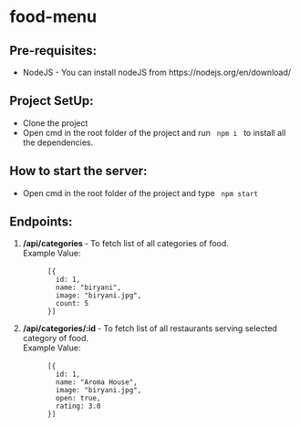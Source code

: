 # food-menu

## Pre-requisites: <br>

<ul>
  <li> NodeJS - You can install nodeJS from https://nodejs.org/en/download/ </li>
</ul>


## Project SetUp: <br>

<ul> 
  <li> Clone the project </li>
  <li> Open cmd in the root folder of the project and run <code> npm i </code> to install all the dependencies. </li>
</ul>

## How to start the server: <br>

<ul>
  <li> Open cmd in the root folder of the project and type <code> npm start </code> </li>
</ul>

## Endpoints: <br>

<ol>
  <li> <strong> /api/categories </strong> - To fetch list of all categories of food. <br>
    Example Value: <br>
    <code> 
      [{
        id: 1,
        name: "biryani",
        image: "biryani.jpg",
        count: 5
      }]
    </code>
  </li>
  <li> <strong> /api/categories/:id </strong> - To fetch list of all restaurants serving selected category of food. </br>
  Example Value: <br>
    <code> 
      [{
        id: 1,
        name: "Aroma House",
        image: "biryani.jpg",
        open: true,
        rating: 3.0
      }]
    </code>
  
  </li>
</ol>
